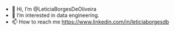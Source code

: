 - 👋 Hi, I’m @LeticiaBorgesDeOliveira
- 👀 I’m interested in data engineering.
- 📫 How to reach me https://www.linkedin.com/in/leticiaborgesdb

<!---
LeticiaBorgesDeOliveira/LeticiaBorgesDeOliveira is a ✨ special ✨ repository because its `README.md` (this file) appears on your GitHub profile.
You can click the Preview link to take a look at your changes.
--->

